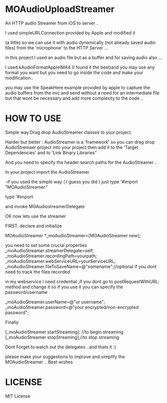 MOAudioUploadStreamer
=====================

An HTTP audio Streamer from iOS to server .

I used simpleURLConnection provided by Apple and modified it 

(a little) so we can use it with audio dynamically (not already saved audio files) from the 'microphone'
to the HTTP Server ... 


in this project I used an audio file but as a buffer and for saving audio also ...


I used kAudioFormatAppleIMA4 (I found it the best)and you may use any format you want but you need to go inside the code and make 
your modification..

you may use the SpeakHere example provided by apple to capture the audio buffers from the mic and send without a need for an intermediate file 
but that wont be necessary and add more complexity to the code ..


HOW TO USE
==========

Simple way:Drag drop AudioStreamer classes to your project.

Harder but better : AudioStreamer is a 'framework' so you can drag drop AudioStremaer project into your project
then add it to the 'Target Dependencies' and to 'Link Binary Libraries" 

And you need to specify the header search paths for the AudioStreamer ..


In your project import the AudioStreamer 

-if you used the simple way ( I guess you did )
just type 
'#import "MOAudioStreamer."

<else> 
type
'#import <AudioStreamer/AudioStreamer.h>

and invoke MOAudiostreamerDelegate 

OK now lets use the streamer

FIRST: declare and initialize

MOAudioStreamer *_moAudioStreamer=[MOAudioStreamer new];

you need to set some crucial properties 
_moAudioStreamer.streamerDelegate=self;
_moAudioStreamer.recordingPath=yourpath;
_moAudioStreamer.webServiceURL=yourServiceURL;
_moAudioStreamer.fileToSaveName=@"somename";//optional if you dont need to track the files recorded

in my webservice I need credential ,if you dont go to postRequestWithURL: method and change it 
so if you use it you can specify the password/username

_moAudioStreamer.userName=@"ur username";
_moAudioStreamer.password=@"your encrypted/non-encrypted password";

Finally 

[_moAudioStreamer startStreaming]; //to begin streaming
[_moAudioStreamer stopStreaming];//to stop streaming


Dont Forget to watch out the delegates ..and thats it :)

please make your suggestions to improve and simplify the MOAudioStreamer ..
Best wishes

LICENSE
========
MIT License 